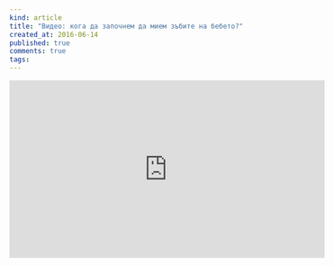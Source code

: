 ```yaml
---
kind: article
title: "Видео: кога да започнем да мием зъбите на бебето?"
created_at: 2016-06-14
published: true
comments: true
tags:
--- 
```

<iframe width="560" height="315" src="https://www.youtube.com/embed/WdLQIZJ-BKc" frameborder="0" allowfullscreen></iframe>

